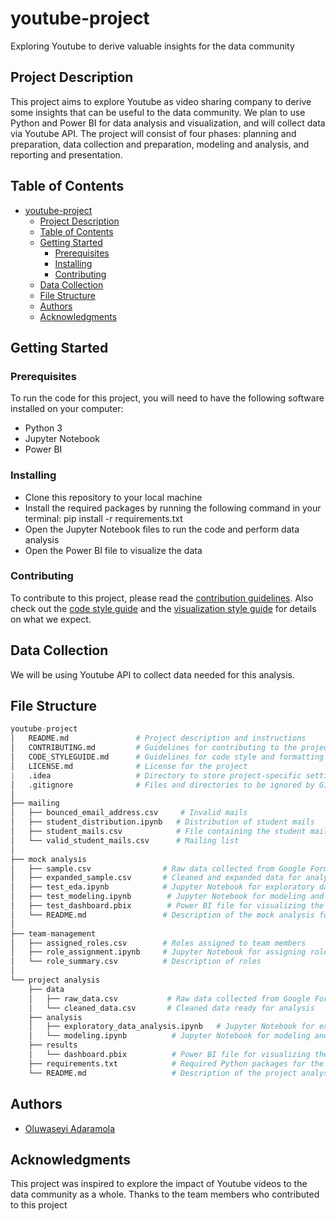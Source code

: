 # youtube-project

Exploring Youtube to derive valuable insights for the data community

## Project Description

This project aims to explore Youtube as video sharing company to derive some insights that can be useful to the data community. We plan to use Python and Power BI for data analysis and visualization, and will collect data via Youtube API. The project will consist of four phases: planning and preparation, data collection and preparation, modeling and analysis, and reporting and presentation.

## Table of Contents

- [youtube-project](#youtube-project)
  - [Project Description](#project-description)
  - [Table of Contents](#table-of-contents)
  - [Getting Started](#getting-started)
    - [Prerequisites](#prerequisites)
    - [Installing](#installing)
    - [Contributing](#contributing)
  - [Data Collection](#data-collection)
  - [File Structure](#file-structure)
  - [Authors](#authors)
  - [Acknowledgments](#acknowledgments)

## Getting Started

### Prerequisites

To run the code for this project, you will need to have the following software installed on your computer:

- Python 3
- Jupyter Notebook
- Power BI

### Installing

- Clone this repository to your local machine
- Install the required packages by running the following command in your terminal: pip install -r requirements.txt
- Open the Jupyter Notebook files to run the code and perform data analysis
- Open the Power BI file to visualize the data

### Contributing

To contribute to this project, please read the [contribution guidelines](CONTRIBUTING.md). Also check out the [code style guide](CODE_STYLEGUIDE.md) and the [visualization style guide](VIZ_STYLEGUIDE.md) for details on what we expect.

## Data Collection

We will be using Youtube API to collect data needed for this analysis. 

## File Structure

```python
youtube-project
│   README.md               # Project description and instructions
│   CONTRIBUTING.md         # Guidelines for contributing to the project
│   CODE_STYLEGUIDE.md      # Guidelines for code style and formatting
│   LICENSE.md              # License for the project
|   .idea                   # Directory to store project-specific settings
│   .gitignore              # Files and directories to be ignored by Git
│
├── mailing
│   ├── bounced_email_address.csv     # Invalid mails
│   ├── student_distribution.ipynb   # Distribution of student mails
│   ├── student_mails.csv            # File containing the student mail
│   └── valid_student_mails.csv      # Mailing list
│
├── mock analysis
│   ├── sample.csv                # Raw data collected from Google Forms
│   ├── expanded_sample.csv       # Cleaned and expanded data for analysis
│   ├── test_eda.ipynb            # Jupyter Notebook for exploratory data analysis
│   ├── test_modeling.ipynb        # Jupyter Notebook for modeling and analysis
│   ├── test_dashboard.pbix        # Power BI file for visualizing the data
│   └── README.md                 # Description of the mock analysis folder
│
├── team-management
│   ├── assigned_roles.csv        # Roles assigned to team members
│   ├── role_assignment.ipynb     # Jupyter Notebook for assigning roles to team members
│   └── role_summary.csv          # Description of roles
│
└── project analysis
    ├── data
    │   ├── raw_data.csv           # Raw data collected from Google Forms
    │   └── cleaned_data.csv       # Cleaned data ready for analysis
    ├── analysis
    │   ├── exploratory_data_analysis.ipynb   # Jupyter Notebook for exploratory data analysis
    │   └── modeling.ipynb          # Jupyter Notebook for modeling and analysis
    ├── results
    │   └── dashboard.pbix          # Power BI file for visualizing the data
    ├── requirements.txt            # Required Python packages for the project
    └── README.md                   # Description of the project analysis folder

```

## Authors

- [Oluwaseyi Adaramola](http://github.com/socratesjnr)

## Acknowledgments

This project was inspired to explore the impact of Youtube videos to the data community as a whole.
Thanks to the team members who contributed to this project
